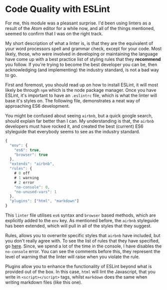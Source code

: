 # Code Quality with ESLint

For me, this module was a pleasant surprise. I'd been using linters as a result of the Atom editor for a while now, and all of the things mentioned, seemed to confirm that I was on the right track.

My short description of what a linter is, is that they are the equivalent of your word processors spell and grammar check, except for your code. Most likely, those, who were involved in developing or maintaining the language have come up with a best practice list of styling rules that they **recommend** you follow. If you're trying to become the best developer you can be, then acknowledging (and implementing) the industry standard, is not a bad way to go.

First and foremost, you should read up on how to install ESLint, it will most likely be through `npm` which is the node package manager. Once you have ESLint, it's important to have an `.eslintrc` file, which is what the linter will base it's styles on. The following file, demonstrates a neat way of approaching ES6 development.

You might be confused about seeing `airbnb`, but a quick google search, should explain far better than I can. My understanding is that, the `airbnb` developers must have rocked it, and created the best (current) ES6 styleguide that everybody seems to see as the industry standard.

``` javascript
{
  "env": {
    "es6": true,
    "browser": true
  },
  "extends": "airbnb",
  "rules": {
    # 0 off
    # 1 warning
    # 2 error
    "no-console": 0,
    "no-unused-vars": 1
  },
  "plugins": ["html", "markdown"]
}
```

This `linter` file utilises `es6` syntax and `browser` based methods, which are explicitly added to the `env` key. As mentioned before, the `airbnb` styleguide has been extended, which will pull in all of the styles that they suggest.

Rules, allows you to overwrite specific styles that `airbnb` have included, but you don't really agree with. To see the list of rules that they have specified, go [here](https://github.com/airbnb/javascript). Since, we spend a lot of the time in the console, I have disables the `no-console` error. You can see the comments before this, they represent the level of warning that the linter will raise when you violate the rule.

Plugins allow you to enhance the functionality of ESLint beyond what is provided out of the box. In this case, `html` will lint the Javascript, that you write in `<script></script>` tags, whilst `markdown` does the same when writing markdown files (like this one).

